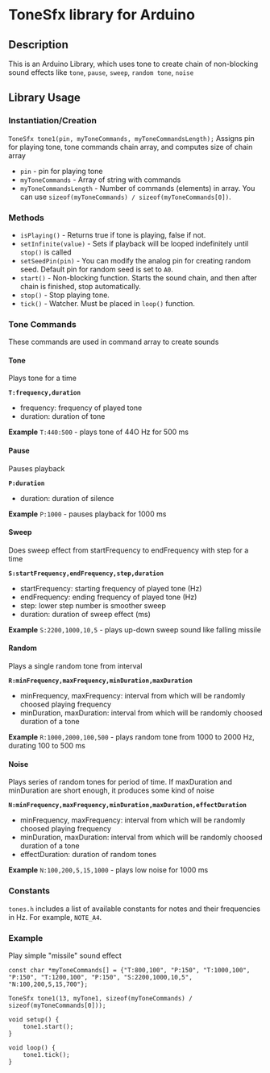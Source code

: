 # ToneSfx library for Arduino

## Description
This is an Arduino Library, which uses tone to create chain of non-blocking sound effects like `tone`, `pause`, `sweep`, `random tone`, `noise`

## Library Usage
### Instantiation/Creation
`ToneSfx tone1(pin, myToneCommands, myToneCommandsLength);`
Assigns pin for playing tone, tone commands chain array, and computes size of chain array

* `pin` - pin for playing tone
* `myToneCommands` - Array of string with commands
* `myToneCommandsLength` - Number of commands (elements) in array. You can use `sizeof(myToneCommands) / sizeof(myToneCommands[0])`.

### Methods
* `isPlaying()` - Returns true if tone is playing, false if not.
* `setInfinite(value)` - Sets if playback will be looped indefinitely until `stop()` is called
* `setSeedPin(pin)` - You can modify the analog pin for creating random seed. Default pin for random seed is set to `A0`.
* `start()` - Non-blocking function. Starts the sound chain, and then after chain is finished, stop automatically.
* `stop()` - Stop playing tone.
* `tick()` - Watcher. Must be placed in `loop()` function.

### Tone Commands
These commands are used in command array to create sounds

#### Tone
Plays tone for a time

__`T:frequency,duration`__
* frequency: frequency of played tone
* duration: duration of tone

__Example__
`T:440:500` - plays tone of 44O Hz for 500 ms

#### Pause
Pauses playback

__`P:duration`__
* duration: duration of silence

__Example__
`P:1000` - pauses playback for 1000 ms

#### Sweep
Does sweep effect from startFrequency to endFrequency with step for a time

__`S:startFrequency,endFrequency,step,duration`__
* startFrequency: starting frequency of played tone (Hz)
* endFrequency: ending frequency of played tone (Hz)
* step: lower step number is smoother sweep
* duration: duration of sweep effect (ms)

__Example__
`S:2200,1000,10,5` - plays up-down sweep sound like falling missile

#### Random
Plays a single random tone from interval

__`R:minFrequency,maxFrequency,minDuration,maxDuration`__
* minFrequency, maxFrequency: interval from which will be randomly choosed playing frequency
* minDuration, maxDuration: interval from which will be randomly choosed duration of a tone

__Example__
`R:1000,2000,100,500` - plays random tone from 1000 to 2000 Hz, durating 100 to 500 ms

#### Noise
Plays series of random tones for period of time. If maxDuration and minDuration are short enough, it produces some kind of noise

__`N:minFrequency,maxFrequency,minDuration,maxDuration,effectDuration`__
* minFrequency, maxFrequency: interval from which will be randomly choosed playing frequency
* minDuration, maxDuration: interval from which will be randomly choosed duration of a tone
* effectDuration: duration of random tones

__Example__
`N:100,200,5,15,1000` - plays low noise for 1000 ms


### Constants
`tones.h` includes a list of available constants for notes and their frequencies in Hz. For example, `NOTE_A4`.

### Example
Play simple "missile" sound effect
```
const char *myToneCommands[] = {"T:800,100", "P:150", "T:1000,100", "P:150", "T:1200,100", "P:150", "S:2200,1000,10,5", "N:100,200,5,15,700"};

ToneSfx tone1(13, myTone1, sizeof(myToneCommands) / sizeof(myToneCommands[0]));

void setup() {
    tone1.start();
}

void loop() {
    tone1.tick();
}
```

